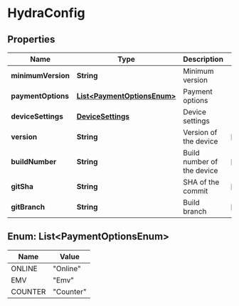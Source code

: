 
# HydraConfig

## Properties
Name | Type | Description | Notes
------------ | ------------- | ------------- | -------------
**minimumVersion** | **String** | Minimum version | 
**paymentOptions** | [**List&lt;PaymentOptionsEnum&gt;**](#List&lt;PaymentOptionsEnum&gt;) | Payment options | 
**deviceSettings** | [**DeviceSettings**](DeviceSettings.md) | Device settings | 
**version** | **String** | Version of the device |  [optional]
**buildNumber** | **String** | Build number of the device |  [optional]
**gitSha** | **String** | SHA of the commit |  [optional]
**gitBranch** | **String** | Build branch |  [optional]


<a name="List<PaymentOptionsEnum>"></a>
## Enum: List&lt;PaymentOptionsEnum&gt;
Name | Value
---- | -----
ONLINE | &quot;Online&quot;
EMV | &quot;Emv&quot;
COUNTER | &quot;Counter&quot;



